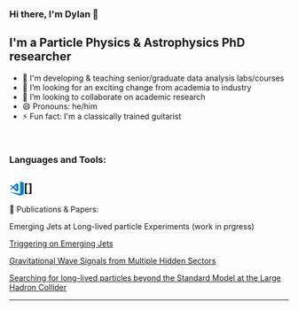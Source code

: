 ### Hi there, I'm Dylan 👋


## I'm a Particle Physics & Astrophysics PhD researcher

- 🔭 I'm developing & teaching senior/graduate data analysis labs/courses
- 🌱 I’m looking for an exciting change from academia to industry
- 👯 I’m looking to collaborate on academic research
- 😄 Pronouns: he/him
- ⚡ Fun fact: I'm a classically trained guitarist

<br />

### Languages and Tools:

[<img align="left" alt="Visual Studio Code" width="26px" src="https://raw.githubusercontent.com/github/explore/80688e429a7d4ef2fca1e82350fe8e3517d3494d/topics/visual-studio-code/visual-studio-code.png" />]
---
:closed_book: Publications & Papers:

Emerging Jets at Long-lived particle Experiments (work in prgress)

[Triggering on Emerging Jets](https://arxiv.org/abs/2103.08620)

[Gravitational Wave Signals from Multiple Hidden Sectors](https://arxiv.org/abs/1910.02083)

[Searching for long-lived particles beyond the Standard Model at the Large Hadron Collider](https://arxiv.org/abs/1903.04497)


---


<!--
**DLinthorne/Dlinthorne** is a ✨ _special_ ✨ repository because its `README.md` (this file) appears on your GitHub profile.

Here are some ideas to get you started:

- 🔭 I’m currently working on ...
- 🌱 I’m currently learning ...
- 👯 I’m looking to collaborate on ...
- 🤔 I’m looking for help with ...
- 💬 Ask me about ...
- 📫 How to reach me: ...
- 😄 Pronouns: ...
- ⚡ Fun fact: ...
[![Top Langs](https://github-readme-stats.vercel.app/api/top-langs/?username=DLinthorne)](https://github.com/anuraghazra/github-readme-stats)

-->
